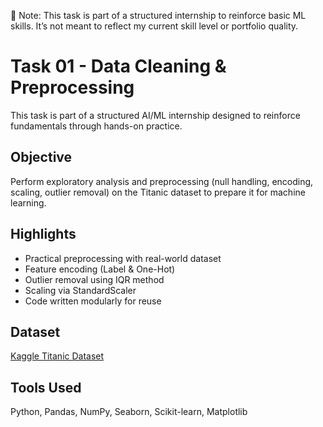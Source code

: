 📌 Note:
This task is part of a structured internship to reinforce basic ML skills.
It’s not meant to reflect my current skill level or portfolio quality.

# Task 01 - Data Cleaning & Preprocessing

This task is part of a structured AI/ML internship designed to reinforce fundamentals through hands-on practice.

## Objective
Perform exploratory analysis and preprocessing (null handling, encoding, scaling, outlier removal) on the Titanic dataset to prepare it for machine learning.

## Highlights
- Practical preprocessing with real-world dataset
- Feature encoding (Label & One-Hot)
- Outlier removal using IQR method
- Scaling via StandardScaler
- Code written modularly for reuse

## Dataset
[Kaggle Titanic Dataset](https://www.kaggle.com/datasets/yasserh/titanic-dataset)

## Tools Used
Python, Pandas, NumPy, Seaborn, Scikit-learn, Matplotlib
